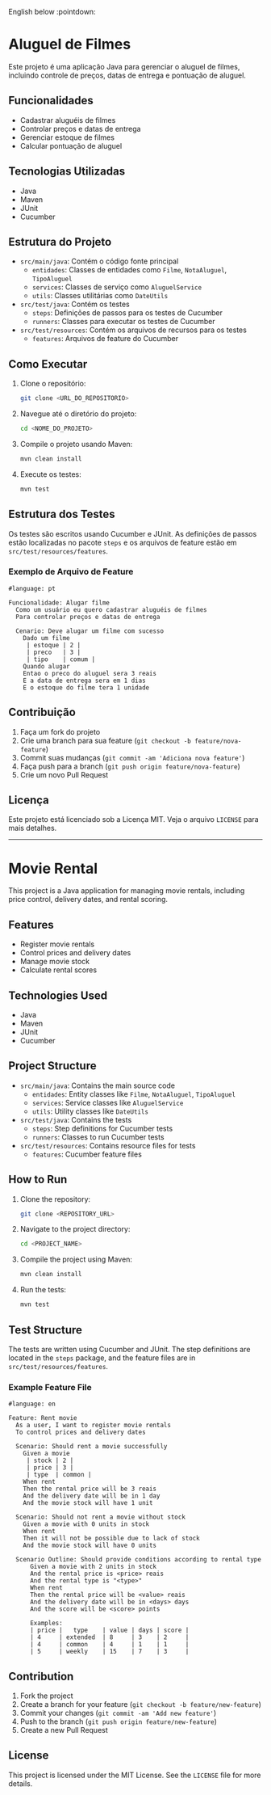 English below :pointdown:




# Aluguel de Filmes

Este projeto é uma aplicação Java para gerenciar o aluguel de filmes, incluindo controle de preços, datas de entrega e pontuação de aluguel.

## Funcionalidades

- Cadastrar aluguéis de filmes
- Controlar preços e datas de entrega
- Gerenciar estoque de filmes
- Calcular pontuação de aluguel

## Tecnologias Utilizadas

- Java
- Maven
- JUnit
- Cucumber

## Estrutura do Projeto

- `src/main/java`: Contém o código fonte principal
  - `entidades`: Classes de entidades como `Filme`, `NotaAluguel`, `TipoAluguel`
  - `services`: Classes de serviço como `AluguelService`
  - `utils`: Classes utilitárias como `DateUtils`
- `src/test/java`: Contém os testes
  - `steps`: Definições de passos para os testes de Cucumber
  - `runners`: Classes para executar os testes de Cucumber
- `src/test/resources`: Contém os arquivos de recursos para os testes
  - `features`: Arquivos de feature do Cucumber

## Como Executar

1. Clone o repositório:
    ```sh
    git clone <URL_DO_REPOSITORIO>
    ```
2. Navegue até o diretório do projeto:
    ```sh
    cd <NOME_DO_PROJETO>
    ```
3. Compile o projeto usando Maven:
    ```sh
    mvn clean install
    ```
4. Execute os testes:
    ```sh
    mvn test
    ```

## Estrutura dos Testes

Os testes são escritos usando Cucumber e JUnit. As definições de passos estão localizadas no pacote `steps` e os arquivos de feature estão em `src/test/resources/features`.

### Exemplo de Arquivo de Feature

```gherkin
#language: pt

Funcionalidade: Alugar filme
  Como um usuário eu quero cadastrar aluguéis de filmes
  Para controlar preços e datas de entrega

  Cenario: Deve alugar um filme com sucesso
    Dado um filme
     | estoque | 2 |
     | preco   | 3 |
     | tipo    | comum |
    Quando alugar
    Entao o preco do aluguel sera 3 reais
    E a data de entrega sera em 1 dias
    E o estoque do filme tera 1 unidade
```

## Contribuição

1. Faça um fork do projeto
2. Crie uma branch para sua feature (`git checkout -b feature/nova-feature`)
3. Commit suas mudanças (`git commit -am 'Adiciona nova feature'`)
4. Faça push para a branch (`git push origin feature/nova-feature`)
5. Crie um novo Pull Request

## Licença

Este projeto está licenciado sob a Licença MIT. Veja o arquivo `LICENSE` para mais detalhes.



----------------------------------------------------------------------------------------------------------------------------------------------------------------------------------


# Movie Rental

This project is a Java application for managing movie rentals, including price control, delivery dates, and rental scoring.

## Features

- Register movie rentals
- Control prices and delivery dates
- Manage movie stock
- Calculate rental scores

## Technologies Used

- Java
- Maven
- JUnit
- Cucumber

## Project Structure

- `src/main/java`: Contains the main source code
  - `entidades`: Entity classes like `Filme`, `NotaAluguel`, `TipoAluguel`
  - `services`: Service classes like `AluguelService`
  - `utils`: Utility classes like `DateUtils`
- `src/test/java`: Contains the tests
  - `steps`: Step definitions for Cucumber tests
  - `runners`: Classes to run Cucumber tests
- `src/test/resources`: Contains resource files for tests
  - `features`: Cucumber feature files

## How to Run

1. Clone the repository:
    ```sh
    git clone <REPOSITORY_URL>
    ```
2. Navigate to the project directory:
    ```sh
    cd <PROJECT_NAME>
    ```
3. Compile the project using Maven:
    ```sh
    mvn clean install
    ```
4. Run the tests:
    ```sh
    mvn test
    ```

## Test Structure

The tests are written using Cucumber and JUnit. The step definitions are located in the `steps` package, and the feature files are in `src/test/resources/features`.

### Example Feature File

```gherkin
#language: en

Feature: Rent movie
  As a user, I want to register movie rentals
  To control prices and delivery dates

  Scenario: Should rent a movie successfully
    Given a movie
     | stock | 2 |
     | price | 3 |
     | type  | common |
    When rent
    Then the rental price will be 3 reais
    And the delivery date will be in 1 day
    And the movie stock will have 1 unit

  Scenario: Should not rent a movie without stock
    Given a movie with 0 units in stock
    When rent
    Then it will not be possible due to lack of stock
    And the movie stock will have 0 units

  Scenario Outline: Should provide conditions according to rental type
      Given a movie with 2 units in stock
      And the rental price is <price> reais
      And the rental type is "<type>"
      When rent
      Then the rental price will be <value> reais
      And the delivery date will be in <days> days
      And the score will be <score> points

      Examples:
      | price |   type    | value | days | score |
      | 4     | extended  | 8     | 3    | 2     |
      | 4     | common    | 4     | 1    | 1     |
      | 5     | weekly    | 15    | 7    | 3     |
```

## Contribution

1. Fork the project
2. Create a branch for your feature (`git checkout -b feature/new-feature`)
3. Commit your changes (`git commit -am 'Add new feature'`)
4. Push to the branch (`git push origin feature/new-feature`)
5. Create a new Pull Request

## License

This project is licensed under the MIT License. See the `LICENSE` file for more details.